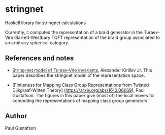 # stringnet
Haskell library for stringnet calculations 

Currently, it computes the representation of a braid generator in the Turaev-Viro-Barrett-Westbury 
TQFT representation of the braid group associated to an arbitrary spherical category.  


References and notes
--------------------

 * [String-net model of Turaev-Viro invariants](https://arxiv.org/abs/1106.6033), Alexander Kirillov Jr. This
   paper describes the stringnet model of the representation space.
   
 * [Finiteness for Mapping Class Group Representations from Twisted Dijkgraaf-Witten Theory]
   (https://arxiv.org/abs/1610.06069), Paul Gustafson. 
   The figures in this paper give (most of) the local moves for computing the representations 
   of mapping class group generators

   
Author
--------------------
Paul Gustafson
